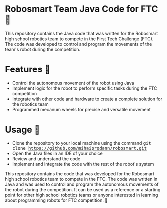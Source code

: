 # Robosmart Team Java Code for FTC 🤖
This repository contains the Java code that was written for the Robosmart high school robotics team to compete in the First Tech Challenge (FTC). The code was developed to control and program the movements of the team's robot during the competition.

# Features 🎉
* Control the autonomous movement of the robot using Java
* Implement logic for the robot to perform specific tasks during the FTC competition
* Integrate with other code and hardware to create a complete solution for the robotics team
* Programmed mecanum wheels for precise and versatile movement

# Usage 📲
* Clone the repository to your local machine using the command <kbd> git clone https://github.com/mihaiprodann/robosmart.git </kbd>
* Open the Java files in an IDE of your choice
* Review and understand the code
* Implement and integrate the code with the rest of the robot's system

This repository contains the code that was developed for the Robosmart high school robotics team to compete in the FTC. The code was written in Java and was used to control and program the autonomous movements of the robot during the competition. It can be used as a reference or a starting point for other high school robotics teams or anyone interested in learning about programming robots for FTC competition. 🤖

